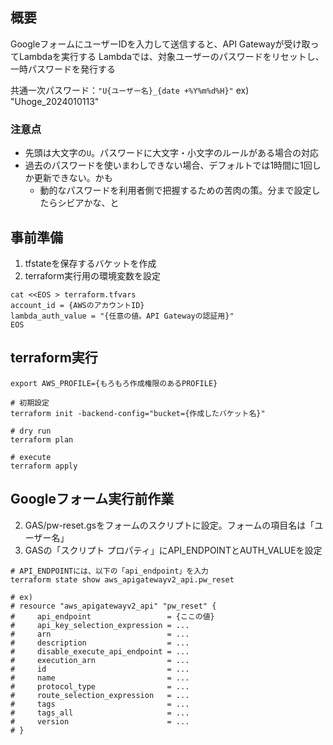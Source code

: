 ## 概要

GoogleフォームにユーザーIDを入力して送信すると、API Gatewayが受け取ってLambdaを実行する
Lambdaでは、対象ユーザーのパスワードをリセットし、一時パスワードを発行する

共通一次パスワード：`"U{ユーザー名}_{date +%Y%m%d%H}"`
ex) "Uhoge_2024010113"

### 注意点
- 先頭は大文字の`U`。パスワードに大文字・小文字のルールがある場合の対応
- 過去のパスワードを使いまわしできない場合、デフォルトでは1時間に1回しか更新できない。かも
  - 動的なパスワードを利用者側で把握するための苦肉の策。分まで設定したらシビアかな、と

## 事前準備
1. tfstateを保存するバケットを作成
2. terraform実行用の環境変数を設定

```
cat <<EOS > terraform.tfvars
account_id = {AWSのアカウントID}
lambda_auth_value = "{任意の値。API Gatewayの認証用}"
EOS
```

## terraform実行

```
export AWS_PROFILE={もろもろ作成権限のあるPROFILE}

# 初期設定
terraform init -backend-config="bucket={作成したバケット名}"

# dry run
terraform plan

# execute
terraform apply
```


## Googleフォーム実行前作業
2. GAS/pw-reset.gsをフォームのスクリプトに設定。フォームの項目名は「ユーザー名」
3. GASの「スクリプト プロパティ」にAPI_ENDPOINTとAUTH_VALUEを設定

```
# API_ENDPOINTには、以下の「api_endpoint」を入力
terraform state show aws_apigatewayv2_api.pw_reset

# ex)
# resource "aws_apigatewayv2_api" "pw_reset" {
#     api_endpoint                 = {ここの値}
#     api_key_selection_expression = ...
#     arn                          = ...
#     description                  = ...
#     disable_execute_api_endpoint = ...
#     execution_arn                = ...
#     id                           = ...
#     name                         = ...
#     protocol_type                = ...
#     route_selection_expression   = ...
#     tags                         = ...
#     tags_all                     = ...
#     version                      = ...
# }
